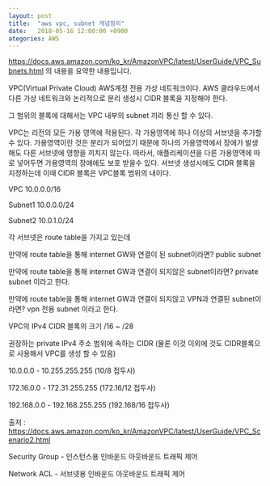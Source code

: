 ```yaml
---
layout: post
title:  "aws vpc, subnet 개념정리"
date:   2018-05-16 12:00:00 +0900
ategories: AWS
---
```

https://docs.aws.amazon.com/ko_kr/AmazonVPC/latest/UserGuide/VPC_Subnets.html 의 내용을 요약한 내용입니다.

VPC(Virtual Private Cloud) AWS계정 전용 가상 네트워크이다.
AWS 클라우드에서 다른 가상 네트워크와 논리적으로 분리
생성시 CIDR 블록을 지정해야 한다. 

그 범위의 블록에 대해서는 VPC 내부의 subnet 끼리 통신 할 수 있다.


VPC는 리전의 모든 가용 영역에 적용된다.
각 가용영역에 하나 이상의 서브넷을 추가할 수 있다.
가용영역이란 것은 분리가 되어있기 때문에 하나의 가용영역에서 장애가 발생해도 다른 서브넷에 영향을 끼치지 않는다.
따라서, 애플리케이션을 다른 가용영역에 따로 넣어두면 가용영역의 장애에도 보호 받을수 있다.
서브넷 생성시에도 CIDR 블록을 지정하는데 이때 CIDR 블록은 VPC블록 범위의 내이다.

VPC 10.0.0.0/16

Subnet1 10.0.0.0/24

Subnet2 10.0.1.0/24


각 서브넷은 route table을 가지고 있는데

만약에 route table을 통해 internet GW와 연결이 된 subnet이라면? public subnet

만약에 route table을 통해 internet GW과 연결이 되지않은 subnet이라면? private subnet 이라고 한다.

만약에 route table을 통해 internet GW과 연결이 되지않고 VPN과 연결된 subnet이라면? vpn 전용 subnet 이라고 한다.

VPC의 IPv4 CIDR 블록의 크기 /16 ~ /28

권장하는 private IPv4 주소 범위에 속하는 CIDR (물론 이것 이외에 것도 CIDR블록으로 사용해서 VPC를 생성 할 수 있음)

10.0.0.0 - 10.255.255.255 (10/8 접두사)

172.16.0.0 - 172.31.255.255 (172.16/12 접두사)

192.168.0.0 - 192.168.255.255 (192.168/16 접두사)

출처 : https://docs.aws.amazon.com/ko_kr/AmazonVPC/latest/UserGuide/VPC_Scenario2.html

Security Group - 인스턴스용 인바운드 아웃바운드 트래픽 제어

Network ACL - 서브넷용 인바운드 아웃바운드 트래픽 제어
